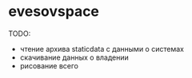 # evesovspace

TODO:
- чтение архива staticdata с данными о системах
- скачивание данных о владении
- рисование всего
